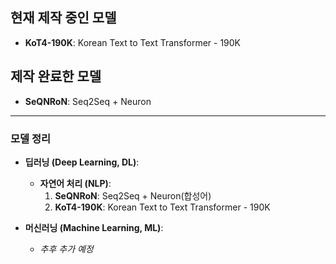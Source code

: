 ## 현재 제작 중인 모델
- **KoT4-190K**: Korean Text to Text Transformer - 190K

## 제작 완료한 모델
- **SeQNRoN**: Seq2Seq + Neuron

---

### 모델 정리

- **딥러닝 (Deep Learning, DL)**:
  - **자연어 처리 (NLP)**:
    1. **SeQNRoN**: Seq2Seq + Neuron(합성어)
    2. **KoT4-190K**: Korean Text to Text Transformer - 190K

- **머신러닝 (Machine Learning, ML)**:
  - *추후 추가 예정*
